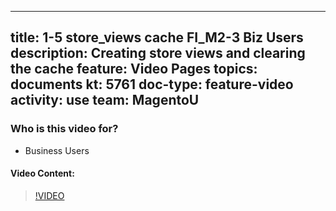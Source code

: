 
---
title: 1-5 store_views cache FI_M2-3 Biz Users
description: Creating store views and clearing the cache
feature: Video Pages
topics: documents
kt: 5761
doc-type: feature-video
activity: use
team: MagentoU
---

### Who is this video for?

* Business Users

#### Video Content:

>[!VIDEO](https://video.tv.adobe.com/v/35946)

